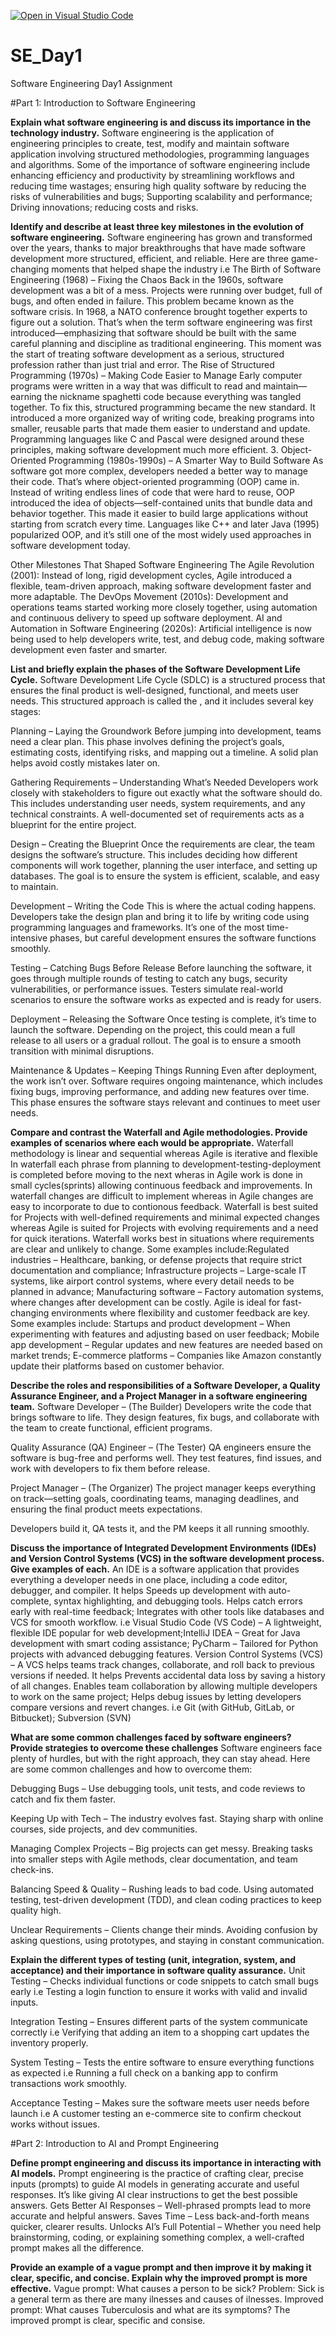 [![Open in Visual Studio Code](https://classroom.github.com/assets/open-in-vscode-2e0aaae1b6195c2367325f4f02e2d04e9abb55f0b24a779b69b11b9e10269abc.svg)](https://classroom.github.com/online_ide?assignment_repo_id=18365576&assignment_repo_type=AssignmentRepo)
# SE_Day1
Software Engineering Day1 Assignment

#Part 1: Introduction to Software Engineering

**Explain what software engineering is and discuss its importance in the technology industry.**
Software engineering is the application of engineering principles to create, test, modify and maintain software application involving structured methodologies, programming languages and algorithms. Some of the importance of software engineering include enhancing efficiency and productivity by streamlining workflows and reducing time wastages; ensuring high quality software by reducing the risks of vulnerabilities and bugs; Supporting scalability and performance; Driving innovations; reducing costs and risks.

**Identify and describe at least three key milestones in the evolution of software engineering.**
Software engineering has grown and transformed over the years, thanks to major breakthroughs that have made software development more structured, efficient, and reliable. Here are three game-changing moments that helped shape the industry i.e The Birth of Software Engineering (1968) – Fixing the Chaos
Back in the 1960s, software development was a bit of a mess. Projects were running over budget, full of bugs, and often ended in failure. This problem became known as the software crisis. In 1968, a NATO conference brought together experts to figure out a solution. That’s when the term software engineering was first introduced—emphasizing that software should be built with the same careful planning and discipline as traditional engineering. This moment was the start of treating software development as a serious, structured profession rather than just trial and error.
The Rise of Structured Programming (1970s) – Making Code Easier to Manage
Early computer programs were written in a way that was difficult to read and maintain—earning the nickname spaghetti code because everything was tangled together. To fix this, structured programming became the new standard. It introduced a more organized way of writing code, breaking programs into smaller, reusable parts that made them easier to understand and update. Programming languages like C and Pascal were designed around these principles, making software development much more efficient.
3. Object-Oriented Programming (1980s-1990s) – A Smarter Way to Build Software
As software got more complex, developers needed a better way to manage their code. That’s where object-oriented programming (OOP) came in. Instead of writing endless lines of code that were hard to reuse, OOP introduced the idea of objects—self-contained units that bundle data and behavior together. This made it easier to build large applications without starting from scratch every time. Languages like C++ and later Java (1995) popularized OOP, and it’s still one of the most widely used approaches in software development today.

Other Milestones That Shaped Software Engineering
The Agile Revolution (2001): Instead of long, rigid development cycles, Agile introduced a flexible, team-driven approach, making software development faster and more adaptable.
The DevOps Movement (2010s): Development and operations teams started working more closely together, using automation and continuous delivery to speed up software deployment.
AI and Automation in Software Engineering (2020s): Artificial intelligence is now being used to help developers write, test, and debug code, making software development even faster and smarter.

**List and briefly explain the phases of the Software Development Life Cycle.**
Software Development Life Cycle (SDLC) is a structured process that ensures the final product is well-designed, functional, and meets user needs. This structured approach is called the , and it includes several key stages:

Planning – Laying the Groundwork
Before jumping into development, teams need a clear plan. This phase involves defining the project’s goals, estimating costs, identifying risks, and mapping out a timeline. A solid plan helps avoid costly mistakes later on.

Gathering Requirements – Understanding What’s Needed
Developers work closely with stakeholders to figure out exactly what the software should do. This includes understanding user needs, system requirements, and any technical constraints. A well-documented set of requirements acts as a blueprint for the entire project.

Design – Creating the Blueprint
Once the requirements are clear, the team designs the software’s structure. This includes deciding how different components will work together, planning the user interface, and setting up databases. The goal is to ensure the system is efficient, scalable, and easy to maintain.

Development – Writing the Code
This is where the actual coding happens. Developers take the design plan and bring it to life by writing code using programming languages and frameworks. It’s one of the most time-intensive phases, but careful development ensures the software functions smoothly.

Testing – Catching Bugs Before Release
Before launching the software, it goes through multiple rounds of testing to catch any bugs, security vulnerabilities, or performance issues. Testers simulate real-world scenarios to ensure the software works as expected and is ready for users.

Deployment – Releasing the Software
Once testing is complete, it’s time to launch the software. Depending on the project, this could mean a full release to all users or a gradual rollout. The goal is to ensure a smooth transition with minimal disruptions.

Maintenance & Updates – Keeping Things Running
Even after deployment, the work isn’t over. Software requires ongoing maintenance, which includes fixing bugs, improving performance, and adding new features over time. This phase ensures the software stays relevant and continues to meet user needs.

**Compare and contrast the Waterfall and Agile methodologies. Provide examples of scenarios where each would be appropriate.**
Waterfall methodology is linear and sequential whereas Agile is iterative and flexible
In waterfall each phrase from planning to development-testing-deployment is completed before moving to the next wheras in Agile work is done in small cycles(sprints) allowing continuous feedback and improvements.
In waterfall changes are difficult to implement whereas in Agile changes are easy to incorporate to due to contionous feedback.
Waterfall is best suited for Projects with well-defined requirements and minimal expected changes whereas Agile is suited for Projects with evolving requirements and a need for quick iterations.
Waterfall works best in situations where requirements are clear and unlikely to change. Some examples include:Regulated industries – Healthcare, banking, or defense projects that require strict documentation and compliance; Infrastructure projects – Large-scale IT systems, like airport control systems, where every detail needs to be planned in advance; Manufacturing software – Factory automation systems, where changes after development can be costly.
Agile is ideal for fast-changing environments where flexibility and customer feedback are key. Some examples include: Startups and product development – When experimenting with features and adjusting based on user feedback; Mobile app development – Regular updates and new features are needed based on market trends; E-commerce platforms – Companies like Amazon constantly update their platforms based on customer behavior.

**Describe the roles and responsibilities of a Software Developer, a Quality Assurance Engineer, and a Project Manager in a software engineering team.**
 Software Developer – (The Builder) Developers write the code that brings software to life. They design features, fix bugs, and collaborate with the team to create functional, efficient programs.

Quality Assurance (QA) Engineer – (The Tester) QA engineers ensure the software is bug-free and performs well. They test features, find issues, and work with developers to fix them before release.

 Project Manager – (The Organizer) The project manager keeps everything on track—setting goals, coordinating teams, managing deadlines, and ensuring the final product meets expectations.

Developers build it, QA tests it, and the PM keeps it all running smoothly.

**Discuss the importance of Integrated Development Environments (IDEs) and Version Control Systems (VCS) in the software development process. Give examples of each.**
An IDE is a software application that provides everything a developer needs in one place, including a code editor, debugger, and compiler. It helps Speeds up development with auto-complete, syntax highlighting, and debugging tools.
Helps catch errors early with real-time feedback; Integrates with other tools like databases and VCS for smooth workflow.
i.e Visual Studio Code (VS Code) – A lightweight, flexible IDE popular for web development;IntelliJ IDEA – Great for Java development with smart coding assistance; PyCharm – Tailored for Python projects with advanced debugging features.
Version Control Systems (VCS) – A VCS helps teams track changes, collaborate, and roll back to previous versions if needed. It helps Prevents accidental data loss by saving a history of all changes.
Enables team collaboration by allowing multiple developers to work on the same project; Helps debug issues by letting developers compare versions and revert changes.
i.e Git (with GitHub, GitLab, or Bitbucket); Subversion (SVN)

**What are some common challenges faced by software engineers? Provide strategies to overcome these challenges**
Software engineers face plenty of hurdles, but with the right approach, they can stay ahead. Here are some common challenges and how to overcome them:

Debugging Bugs  –  Use debugging tools, unit tests, and code reviews to catch and fix them faster.

Keeping Up with Tech – The industry evolves fast. Staying sharp with online courses, side projects, and dev communities.

Managing Complex Projects  – Big projects can get messy. Breaking tasks into smaller steps with Agile methods, clear documentation, and team check-ins.

Balancing Speed & Quality – Rushing leads to bad code. Using automated testing, test-driven development (TDD), and clean coding practices to keep quality high.

Unclear Requirements  – Clients change their minds. Avoiding confusion by asking questions, using prototypes, and staying in constant communication.

**Explain the different types of testing (unit, integration, system, and acceptance) and their importance in software quality assurance.**
Unit Testing  – Checks individual functions or code snippets to catch small bugs early i.e Testing a login function to ensure it works with valid and invalid inputs.

 Integration Testing  – Ensures different parts of the system communicate correctly i.e Verifying that adding an item to a shopping cart updates the inventory properly.

System Testing  – Tests the entire software to ensure everything functions as expected i.e Running a full check on a banking app to confirm transactions work smoothly.

Acceptance Testing  – Makes sure the software meets user needs before launch i.e A customer testing an e-commerce site to confirm checkout works without issues.

#Part 2: Introduction to AI and Prompt Engineering
                    
**Define prompt engineering and discuss its importance in interacting with AI models.**
Prompt engineering is the practice of crafting clear, precise inputs (prompts) to guide AI models in generating accurate and useful responses. It’s like giving AI clear instructions to get the best possible answers.
Gets Better AI Responses – Well-phrased prompts lead to more accurate and helpful answers.
Saves Time – Less back-and-forth means quicker, clearer results.
Unlocks AI’s Full Potential – Whether you need help brainstorming, coding, or explaining something complex, a well-crafted prompt makes all the difference.

**Provide an example of a vague prompt and then improve it by making it clear, specific, and concise. Explain why the improved prompt is more effective.**
Vague prompt: What causes a person to be sick?
Problem: Sick is a general term as there are many ilnesses and causes of ilnesses.
Improved prompt: What causes Tuberculosis and what are its symptoms?
The improved prompt is clear, specific and consise.
